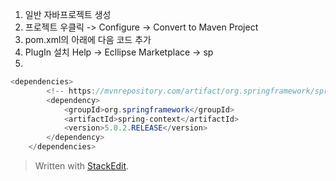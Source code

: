 

 1. 일반 자바프로젝트 생성
 2. 프로젝트 우클릭 -> Configure -> Convert to Maven Project
 3. pom.xml의 <version>아래에 다음 코드 추가
 4. PlugIn 설치 
 Help -> Ecllipse Marketplace -> sp
 5.
```java
<dependencies>
		<!-- https://mvnrepository.com/artifact/org.springframework/spring-context -->
		<dependency>
			<groupId>org.springframework</groupId>
			<artifactId>spring-context</artifactId>
			<version>5.0.2.RELEASE</version>
		</dependency>
	</dependencies>
```









> Written with [StackEdit](https://stackedit.io/).
<!--stackedit_data:
eyJoaXN0b3J5IjpbMTExMjE0MzU2MiwtNjUxNTc0MDg4XX0=
-->